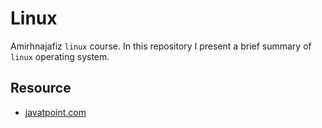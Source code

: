 # Linux

Amirhnajafiz ```linux``` course. In this repository I present a brief summary
of ```linux``` operating system.

## Resource

- [javatpoint.com](https://www.javatpoint.com/linux-tutorial)
